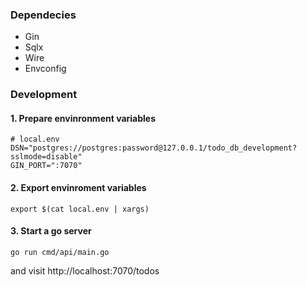 ### Dependecies
- Gin
- Sqlx
- Wire
- Envconfig

### Development
#### 1. Prepare envinronment variables
```
# local.env
DSN="postgres://postgres:password@127.0.0.1/todo_db_development?sslmode=disable"
GIN_PORT=":7070"
```
#### 2. Export envinroment variables
```
export $(cat local.env | xargs)
```
#### 3. Start a go server
```
go run cmd/api/main.go
```
and visit http://localhost:7070/todos
